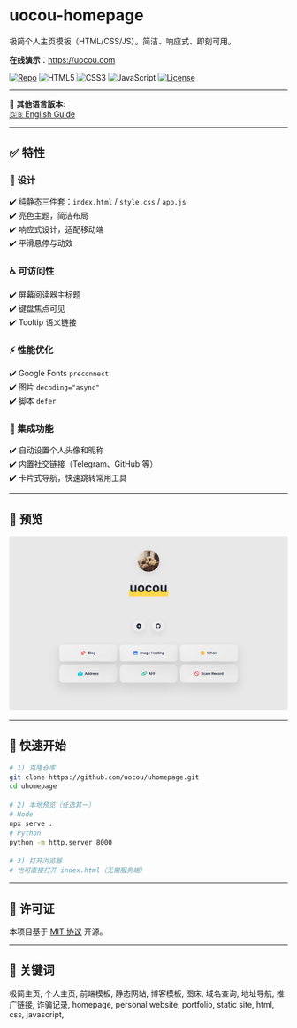 # uocou-homepage

极简个人主页模板（HTML/CSS/JS）。简洁、响应式、即刻可用。

**在线演示**：https://uocou.com

<p>
  <a href="https://github.com/uocou/uocou-homepage"><img src="https://img.shields.io/badge/GitHub-uocou/uocou--homepage-24292e?logo=github&labelColor=181717&logoColor=white" alt="Repo"></a>
  <img src="https://img.shields.io/badge/HTML5-E34F26?logo=html5&logoColor=white" alt="HTML5">
  <img src="https://img.shields.io/badge/CSS3-1572B6?logo=css3&logoColor=white" alt="CSS3">
  <img src="https://img.shields.io/badge/JavaScript-F7DF1E?logo=javascript&logoColor=black" alt="JavaScript">
  <a href="./LICENSE"><img src="https://img.shields.io/badge/License-MIT-blue.svg" alt="License"></a>
</p>


---

📖 **其他语言版本**:  
[🇬🇧 English Guide](./README.md)

---

## ✅ 特性

### 🎨 设计
✔️ 纯静态三件套：`index.html` / `style.css` / `app.js`  
✔️ 亮色主题，简洁布局  
✔️ 响应式设计，适配移动端  
✔️ 平滑悬停与动效  

### ♿ 可访问性
✔️ 屏幕阅读器主标题  
✔️ 键盘焦点可见  
✔️ Tooltip 语义链接  

### ⚡ 性能优化
✔️ Google Fonts `preconnect`  
✔️ 图片 `decoding="async"`  
✔️ 脚本 `defer`  

### 🔗 集成功能
✔️ 自动设置个人头像和昵称  
✔️ 内置社交链接（Telegram、GitHub 等）  
✔️ 卡片式导航，快速跳转常用工具  

---

## 🔎 预览
![预览图](/preview.png)

---

## 🚀 快速开始


```bash
# 1) 克隆仓库
git clone https://github.com/uocou/uhomepage.git
cd uhomepage

# 2) 本地预览（任选其一）
# Node
npx serve .
# Python
python -m http.server 8000

# 3) 打开浏览器
# 也可直接打开 index.html（无需服务端）
```

---

## 📜 许可证
本项目基于 [MIT 协议](./LICENSE) 开源。

---

## 🔑 关键词
极简主页, 个人主页, 前端模板, 静态网站, 博客模板, 图床, 域名查询, 地址导航, 推广链接, 诈骗记录, homepage, personal website, portfolio, static site, html, css, javascript, 
